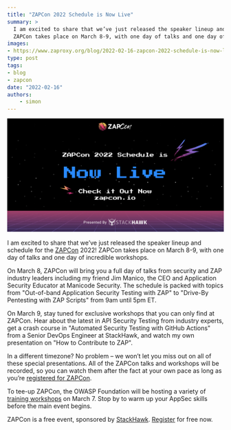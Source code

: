 ```yaml
---
title: "ZAPCon 2022 Schedule is Now Live"
summary: >
  I am excited to share that we’ve just released the speaker lineup and schedule for the [ZAPCon](https://zapcon.io/) 2022! 
  ZAPCon takes place on March 8-9, with one day of talks and one day of incredible workshops. 
images:
- https://www.zaproxy.org/blog/2022-02-16-zapcon-2022-schedule-is-now-live/images/ZAPCon-isNowLive.png
type: post
tags:
- blog
- zapcon
date: "2022-02-16"
authors: 
    - simon
---
```


![ZAPCon 2022 Schedule is Now Live](images/ZAPCon-isNowLive.png)

I am excited to share that we’ve just released the speaker lineup and schedule for the [ZAPCon](https://zapcon.io/) 2022! 
ZAPCon takes place on March 8-9, with one day of talks and one day of incredible workshops. 

On March 8, ZAPCon will bring you a full day of talks from security and ZAP industry leaders including my friend Jim Manico, the CEO and Application Security Educator at Manicode Security. The schedule is packed with topics from "Out-of-band Application Security Testing with ZAP" to "Drive-By Pentesting with ZAP Scripts" from 9am until 5pm ET.

On March 9, stay tuned for exclusive workshops that you can only find at ZAPCon. Hear about the latest in API Security Testing from industry experts, get a crash course in "Automated Security Testing with GitHub Actions" from a Senior DevOps Engineer at StackHawk, and watch my own presentation on "How to Contribute to ZAP".

In a different timezone? No problem – we won’t let you miss out on all of these special presentations. All of the ZAPCon talks and workshops will be recorded, so you can watch them after the fact at your own pace as long as you’re [registered for ZAPCon](https://hopin.com/events/zapcon?utm_source=ZAProxy%20Blog&utm_campaign=Promotion).

To tee-up ZAPCon, the OWASP Foundation will be hosting a variety of [training workshops](https://www.eventbrite.com/e/owasp-march-webinars-tickets-225237991897?utm_campaign=none&utm_medium=event-page&utm_source=owasp-web) on March 7. 
Stop by to warm up your AppSec skills before the main event begins. 

ZAPCon is a free event, sponsored by [StackHawk](https://www.stackhawk.com/). [Register](https://hopin.com/events/zapcon?utm_source=ZAProxy%20Blog&utm_campaign=Promotion) for free now. 
